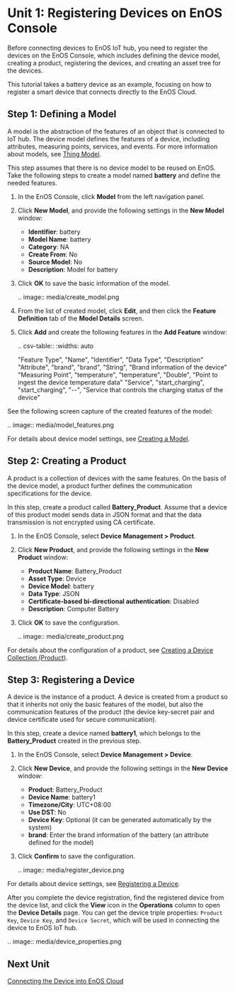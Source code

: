 # Unit 1: Registering Devices on EnOS Console

Before connecting devices to EnOS IoT hub, you need to register the devices on the EnOS Console, which includes defining the device model, creating a product, registering the devices, and creating an asset tree for the devices.

This tutorial takes a battery device as an example, focusing on how to register a smart device that connects directly to the EnOS Cloud.

## Step 1: Defining a Model

A model is the abstraction of the features of an object that is connected to IoT hub. The device model defines the features of a device, including attributes, measuring points, services, and events. For more information about models, see [Thing Model](/docs/device-connection/en/latest/howto/model/model_overview.html).

This step assumes that there is no device model to be reused on EnOS. Take the following steps to create a model named **battery** and define the needed features.

1. In the EnOS Console, click **Model** from the left navigation panel.

2. Click **New Model**, and provide the following settings in the **New Model** window:

   - **Identifier**: battery
   - **Model Name**: battery
   - **Category**: NA
   - **Create From**: No
   - **Source Model**: No
   - **Description**: Model for battery

3. Click **OK** to save the basic information of the model.

   .. image:: media/create_model.png

4. From the list of created model, click **Edit**, and then click the **Feature Definition** tab of the **Model Details** screen.

5. Click **Add** and create the following features in the **Add Feature** window:

   .. csv-table::
      :widths: auto

      "Feature Type", "Name", "Identifier", "Data Type", "Description"
      "Attribute", "brand", "brand", "String", "Brand information of the device"
      "Measuring Point", "temperature", "temperature", "Double", "Point to ingest the device temperature data"
      "Service", "start_charging", "start_charging", "--", "Service that controls the charging status of the device"

See the following screen capture of the created features of the model:

.. image:: media/model_features.png

For details about device model settings, see [Creating a Model](/docs/device-connection/en/latest/howto/model/creating_model.html).

## Step 2: Creating a Product

A product is a collection of devices with the same features. On the basis of the device model, a product further defines the communication specifications for the device.

In this step, create a product called **Battery_Product**. Assume that a device of this product model sends data in JSON format and that the data transmission is not encrypted using CA certificate.

1. In the EnOS Console, select **Device Management > Product**.

2. Click **New Product**, and provide the following settings in the **New Product** window:

   - **Product Name**: Battery_Product
   - **Asset Type**: Device
   - **Device Model**: battery
   - **Data Type**: JSON
   - **Certificate-based bi-directional authentication**: Disabled
   - **Description**: Computer Battery

3. Click **OK** to save the configuration.

   .. image:: media/create_product.png

For details about the configuration of a product, see [Creating a Device Collection (Product)](/docs/device-connection/en/latest/howto/device/manage/creating_product.html).

## Step 3: Registering a Device

A device is the instance of a product. A device is created from a product so that it inherits not only the basic features of the model, but also the communication features of the product (the device key-secret pair and
device certificate used for secure communication).

In this step, create a device named **battery1**, which belongs to the **Battery_Product** created in the previous step.

1. In the EnOS Console, select **Device Management > Device**.

2. Click **New Device**, and provide the following settings in the **New Device** window:

   - **Product**: Battery_Product
   - **Device Name**: battery1
   - **Timezone/City**: UTC+08:00
   - **Use DST**: No
   - **Device Key**: Optional (it can be generated automatically by the system)
   - **brand**: Enter the brand information of the battery (an attribute defined for the model)

3. Click **Confirm** to save the configuration.

   .. image:: media/register_device.png   

For details about device settings, see [Registering a Device](/docs/device-connection/en/latest/howto/device/manage/creating_device.html).

After you complete the device registration, find the registered device from the device list, and click the **View** icon in the **Operations** column to open the **Device Details** page. You can get the device triple properties: `Product Key`, `Device Key`, and `Device Secret`, which will be used in connecting the device to EnOS IoT hub.

.. image:: media/device_properties.png   



## Next Unit

[Connecting the Device into EnOS Cloud](connecting_device)
